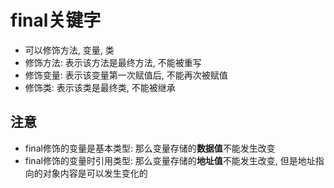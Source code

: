 # final关键字

- 可以修饰方法, 变量, 类
- 修饰方法: 表示该方法是最终方法, 不能被重写
- 修饰变量: 表示该变量第一次赋值后, 不能再次被赋值
- 修饰类: 表示该类是最终类, 不能被继承

## 注意

- final修饰的变量是基本类型: 那么变量存储的**数据值**不能发生改变
- final修饰的变量时引用类型: 那么变量存储的**地址值**不能发生改变, 但是地址指向的对象内容是可以发生变化的

